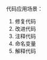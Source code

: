 <!-- magnet:?xt=urn:btih:480FAA20B464EF72F77A5A38A540839303919D5C -->
<!-- 三级 -->

<!-- magnet:?xt=urn:btih:0428012bcb1978ccfe7cb4a76b460a72758cd793 -->
<!-- /!a13631BPZU!:/
链接：https://pan.quark.cn/s/02076eab3f07
双层压缩 后缀.zip 密码xjsnbyn -->

代码应用场景：
1. 修复代码
2. 改进代码
3. 注释代码
4. 命名变量
5. 解释代码
